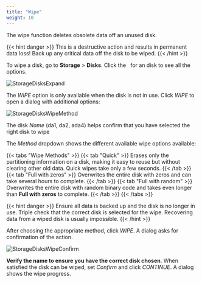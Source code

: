 ```yaml
---
title: "Wipe"
weight: 10
---
```


The wipe function deletes obsolete data off an unused disk.

{{< hint danger >}}
This is a destructive action and results in permanent data loss!
Back up any critical data off the disk to be wiped.
{{< /hint >}}

To wipe a disk, go to **Storage** > **Disks**.
Click the <i class="fa fa-chevron-right" aria-hidden="true" title="Right Chevron"></i>&nbsp; for an disk to see all the options.

![StorageDisksExpand](/images/CORE/12.0/StorageDisksExpand.png "Disk Options")

The *WIPE* option is only available when the disk is not in use.
Click *WIPE* to open a dialog with additional options:

![StorageDisksWipeMethod](/images/CORE/12.0/StorageDisksWipeMethod.png "Disk Wipe Options")

The disk *Name* (da1, da2, ada4) helps confirm that you have selected the right disk to wipe

The *Method* dropdown shows the different available wipe options available:

{{< tabs "Wipe Methods" >}}
{{< tab "Quick" >}}
Erases only the partitioning information on a disk, making it easy to reuse but without clearing other old data. Quick wipes take only a few seconds.
{{< /tab >}}
{{< tab "Full with zeros" >}}
Overwrites the entire disk with zeros and can take several hours to complete.
{{< /tab >}}
{{< tab "Full with random" >}}
Overwrites the entire disk with random binary code and takes even longer than **Full with zeros** to complete.
{{< /tab >}}
{{< /tabs >}}

{{< hint danger >}}
Ensure all data is backed up and the disk is no longer in use.
Triple check that the correct disk is selected for the wipe.
Recovering data from a wiped disk is usually impossible.
{{< /hint >}}

After choosing the appropriate method, click *WIPE*.
A dialog asks for confirmation of the action.

![StorageDisksWipeConfirm](/images/CORE/12.0/StorageDisksWipeConfirm.png "Wipe Confirmation")

**Verify the name to ensure you have the correct disk chosen**.
When satisfied the disk can be wiped, set *Confirm* and click *CONTINUE*.
A dialog shows the wipe progress.

